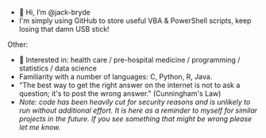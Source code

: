 - 👋 Hi, I’m @jack-bryde
- I'm simply using GitHub to store useful VBA & PowerShell scripts, keep losing that damn USB stick!




Other:
- 👀 Interested in: health care / pre-hospital medicine / programming / statistics / data science
- Familiarity with a number of languages: C, Python, R, Java.
- "The best way to get the right answer on the internet is not to ask a question; it's to post the wrong answer." (Cunningham's Law)
- *Note: code has been heavily cut for security reasons and is unlikely to run without additional effort. It is here as a reminder to myself for similar projects in the future. If you see something that might be wrong please let me know.*

<!---
jack-bryde/jack-bryde is a ✨ special ✨ repository because its `README.md` (this file) appears on your GitHub profile.
You can click the Preview link to take a look at your changes.
--->
